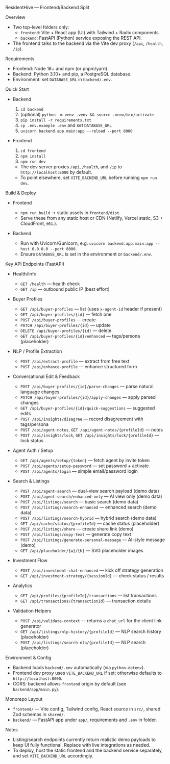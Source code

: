 ResidentHive — Frontend/Backend Split

Overview
- Two top-level folders only:
  - `frontend`: Vite + React app (UI) with Tailwind + Radix components.
  - `backend`: FastAPI (Python) service exposing the REST API.
- The frontend talks to the backend via the Vite dev proxy (`/api`, `/health`, `/ip`).

Requirements
- Frontend: Node 18+ and npm (or pnpm/yarn).
- Backend: Python 3.10+ and pip, a PostgreSQL database.
- Environment: set `DATABASE_URL` in `backend/.env`.

Quick Start
- Backend
  1) `cd backend`
  2) (optional) `python -m venv .venv && source .venv/bin/activate`
  3) `pip install -r requirements.txt`
  4) `cp .env.example .env` and set `DATABASE_URL`
  5) `uvicorn backend.app.main:app --reload --port 8000`

- Frontend
  1) `cd frontend`
  2) `npm install`
  3) `npm run dev`
  - The dev server proxies `/api`, `/health`, and `/ip` to `http://localhost:8000` by default.
  - To point elsewhere, set `VITE_BACKEND_URL` before running `npm run dev`.

Build & Deploy
- Frontend
  - `npm run build` → static assets in `frontend/dist`.
  - Serve these from any static host or CDN (Netlify, Vercel static, S3 + CloudFront, etc.).

- Backend
  - Run with Uvicorn/Gunicorn, e.g. `uvicorn backend.app.main:app --host 0.0.0.0 --port 8000`.
  - Ensure `DATABASE_URL` is set in the environment or `backend/.env`.

Key API Endpoints (FastAPI)
- Health/Info
  - `GET /health` — health check
  - `GET /ip` — outbound public IP (best effort)

- Buyer Profiles
  - `GET /api/buyer-profiles` — list (uses `x-agent-id` header if present)
  - `GET /api/buyer-profiles/{id}` — fetch one
  - `POST /api/buyer-profiles` — create
  - `PATCH /api/buyer-profiles/{id}` — update
  - `DELETE /api/buyer-profiles/{id}` — delete
  - `GET /api/buyer-profiles/{id}/enhanced` — tags/persona (placeholder)

- NLP / Profile Extraction
  - `POST /api/extract-profile` — extract from free text
  - `POST /api/enhance-profile` — enhance structured form

- Conversational Edit & Feedback
  - `POST /api/buyer-profiles/{id}/parse-changes` — parse natural language changes
  - `PATCH /api/buyer-profiles/{id}/apply-changes` — apply parsed changes
  - `GET /api/buyer-profiles/{id}/quick-suggestions` — suggested edits
  - `POST /api/insights/disagree` — record disagreement with tags/persona
  - `POST /api/agent-notes`, `GET /api/agent-notes/{profileId}` — notes
  - `POST /api/insights/lock`, `GET /api/insights/lock/{profileId}` — lock status

- Agent Auth / Setup
  - `GET /api/agents/setup/{token}` — fetch agent by invite token
  - `POST /api/agents/setup-password` — set password + activate
  - `POST /api/agents/login` — simple email/password login

- Search & Listings
  - `POST /api/agent-search` — dual-view search payload (demo data)
  - `POST /api/agent-search/enhanced-only` — AI view only (demo data)
  - `POST /api/listings/search` — basic search (demo data)
  - `POST /api/listings/search-enhanced` — enhanced search (demo data)
  - `POST /api/listings/search-hybrid` — hybrid search (demo data)
  - `GET /api/cache/status/{profileId}` — cache status (placeholder)
  - `POST /api/listings/share` — create share link (demo)
  - `POST /api/listings/copy-text` — generate copy text
  - `POST /api/listings/generate-personal-message` — AI-style message (demo)
  - `GET /api/placeholder/{w}/{h}` — SVG placeholder images

- Investment Flow
  - `POST /api/investment-chat-enhanced` — kick off strategy generation
  - `GET /api/investment-strategy/{sessionId}` — check status / results

- Analytics
  - `GET /api/profiles/{profileId}/transactions` — list transactions
  - `GET /api/transactions/{transactionId}` — transaction details

- Validation Helpers
  - `POST /api/validate-context` — returns a `chat_url` for the client link generator
  - `GET /api/listings/nlp-history/{profileId}` — NLP search history (placeholder)
  - `POST /api/listings/search-nlp/{profileId}` — NLP search (placeholder)

Environment & Config
- Backend loads `backend/.env` automatically (via `python-dotenv`).
- Frontend dev proxy uses `VITE_BACKEND_URL` if set; otherwise defaults to `http://localhost:8000`.
- CORS: backend allows `frontend` origin by default (see `backend/app/main.py`).

Monorepo Layout
- `frontend/` — Vite config, Tailwind config, React source in `src/`, shared Zod schemas in `shared/`.
- `backend/` — FastAPI app under `app/`, requirements and `.env` in folder.

Notes
- Listing/search endpoints currently return realistic demo payloads to keep UI fully functional. Replace with live integrations as needed.
- To deploy, host the static frontend and the backend service separately, and set `VITE_BACKEND_URL` accordingly.

